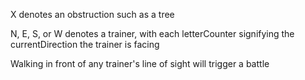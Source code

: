 X denotes an obstruction such as a tree

N, E, S, or W denotes a trainer, with each letterCounter signifying the currentDirection the trainer is facing

Walking in front of any trainer's line of sight will trigger a battle